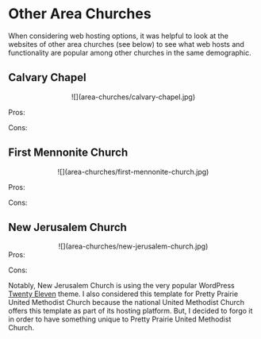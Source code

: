 # Other Area Churches

When considering web hosting options, it was helpful to look at the websites of other area churches (see below) to see what web hosts and functionality are popular among other churches in the same demographic.

## Calvary Chapel

<center>
![](area-churches/calvary-chapel.jpg)
</center>

Pros:

Cons: 

## First Mennonite Church

<center>
![](area-churches/first-mennonite-church.jpg)
</center>

Pros:

Cons: 

## New Jerusalem Church

<center>
![](area-churches/new-jerusalem-church.jpg)
</center>
Pros:

Cons: 

Notably, New Jerusalem Church is using the very popular WordPress [Twenty Eleven](https://wordpress.org/themes/twentyeleven) theme. I also considered this template for Pretty Prairie United Methodist Church because the national United Methodist Church offers this template as part of its hosting platform. But, I decided to forgo it in order to have something unique to Pretty Prairie United Methodist Church. 
